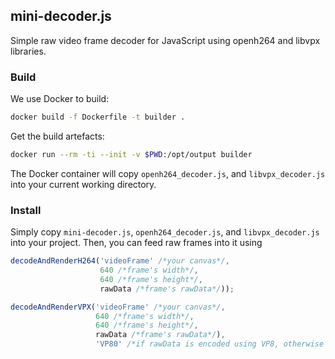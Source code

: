 ## mini-decoder.js

Simple raw video frame decoder for JavaScript using openh264 and libvpx libraries.

### Build

We use Docker to build:
```bash
docker build -f Dockerfile -t builder .
```

Get the build artefacts:
```bash
docker run --rm -ti --init -v $PWD:/opt/output builder
```

The Docker container will copy `openh264_decoder.js`, and `libvpx_decoder.js` into your current working directory.

### Install

Simply copy `mini-decoder.js`, `openh264_decoder.js`, and `libvpx_decoder.js`
into your project. Then, you can feed raw frames into it using

```javascript
decodeAndRenderH264('videoFrame' /*your canvas*/,
                    640 /*frame's width*/,
                    640 /*frame's height*/,
                    rawData /*frame's rawData*/));

```

```javascript
decodeAndRenderVPX('videoFrame' /*your canvas*/,
                   640 /*frame's width*/,
                   640 /*frame's height*/,
                   rawData /*frame's rawData*/),
                   'VP80' /*if rawData is encoded using VP8, otherwise 'VP90'*/);

```

